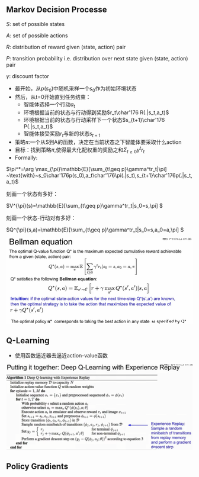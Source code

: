 ## Markov Decision Processe

$S$﻿: set of possible states

$A$﻿: set of possible actions

$R$﻿: distribution of reward given (state, action) pair

$P$﻿: transition probability i.e. distribution over next state given (state, action) pair

$\gamma$﻿: discount factor

- 最开始，从$p(s_0)$﻿中随机采样一个$s_0$﻿作为初始环境状态
- 然后，从t=0开始直到任务结束：
    - 智能体选择一个行动$a_t$﻿
    - 环境根据当前的状态与行动得到奖励$r_t\char'176 R(.|s_t,a_t)$﻿
    - 环境根据当前的状态与行动采样下一个状态$s_{t+1}\char'176 P(.|s_t,a_t)$﻿
    - 智能体接受奖励$r_t$﻿与新的状态$s_{t+1}$﻿
- 策略$\pi$﻿:一个从S到A的函数，决定在当前状态之下智能体要采取什么action
- 目标：找到策略$\pi$﻿,使得最大化配权重的奖励之和$\Sigma_{t\geq 0}\gamma^tr_t$﻿
- Formally:

$\pi^*=\arg \max_{\pi}\mathbb{E}[\sum_{t\geq p}\gamma^tr_t|\pi] ~\text{with}~s_0\char'176p(s_0),a_t\char'176\pi(.|s_t),s_{t+1}\char'176p(.|s_t,a_t)$

刻画一个状态有多好：

$V^{\pi}(s)=\mathbb{E}[\sum_{t\geq p}\gamma^tr_t|s_0=s,\pi] $

刻画一个状态-行动对有多好：

$Q^{\pi}(s,a)=\mathbb{E}[\sum_{t\geq p}\gamma^tr_t|s_0=s,a_0=a,\pi] $

[![](https://raw.githubusercontent.com/Tendourisu/images/master/image%2017.png)](https://raw.githubusercontent.com/Tendourisu/images/master/image%2017.png)

## Q-Learning

- 使用函数逼近器去逼近action-value函数

[![](https://raw.githubusercontent.com/Tendourisu/images/master/image%201%2010.png)](https://raw.githubusercontent.com/Tendourisu/images/master/image%201%2010.png)

## Policy Gradients